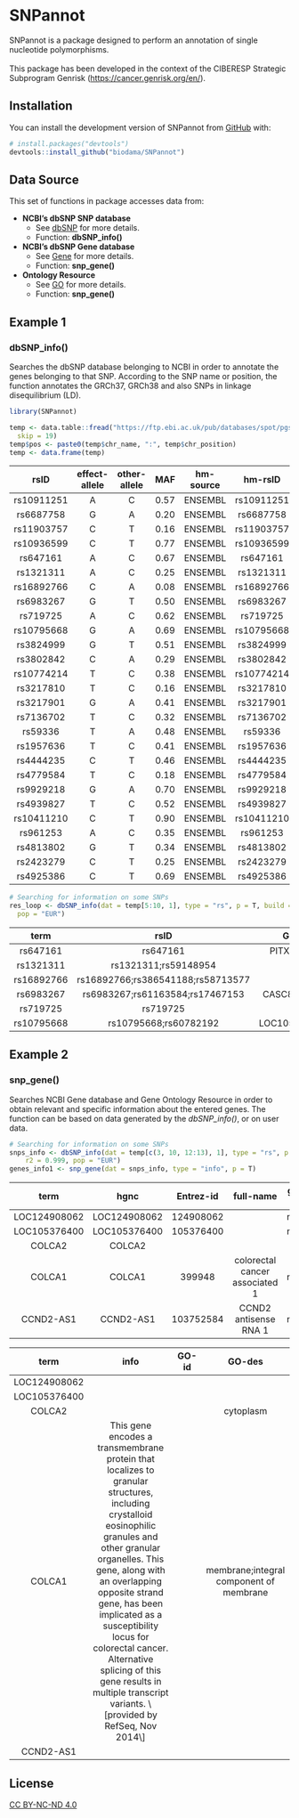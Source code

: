 
<!-- README.md is generated from README.Rmd. Please edit that file -->

# SNPannot

<!-- badges: start -->
<!-- badges: end -->

SNPannot is a package designed to perform an annotation of single
nucleotide polymorphisms. <br /> <br /> This package has been developed
in the context of the CIBERESP Strategic Subprogram Genrisk
(<https://cancer.genrisk.org/en/>).

## Installation

You can install the development version of SNPannot from
[GitHub](https://github.com/) with:

``` r
# install.packages("devtools")
devtools::install_github("biodama/SNPannot")
```

## Data Source

This set of functions in package accesses data from:

- **NCBI’s dbSNP SNP database**
  - See [dbSNP](https://www.ncbi.nlm.nih.gov/snp/) for more details.
  - Function: **dbSNP_info()**
- **NCBI’s dbSNP Gene database**
  - See [Gene](https://www.ncbi.nlm.nih.gov/gene/) for more details.
  - Function: **snp_gene()**
- **Ontology Resource**
  - See [GO](http://geneontology.org/) for more details.
  - Function: **snp_gene()**

## Example 1

### **dbSNP_info()**

Searches the dbSNP database belonging to NCBI in order to annotate the
genes belonging to that SNP. According to the SNP name or position, the
function annotates the GRCh37, GRCh38 and also SNPs in linkage
disequilibrium (LD).

``` r
library(SNPannot)

temp <- data.table::fread("https://ftp.ebi.ac.uk/pub/databases/spot/pgs/scores/PGS000146/ScoringFiles/Harmonized/PGS000146_hmPOS_GRCh37.txt.gz",
  skip = 19)
temp$pos <- paste0(temp$chr_name, ":", temp$chr_position)
temp <- data.frame(temp)
```

<table>
<thead>
<tr>
<th style="text-align:center;">
rsID
</th>
<th style="text-align:center;">
effect-allele
</th>
<th style="text-align:center;">
other-allele
</th>
<th style="text-align:center;">
MAF
</th>
<th style="text-align:center;">
hm-source
</th>
<th style="text-align:center;">
hm-rsID
</th>
<th style="text-align:center;">
Position
</th>
</tr>
</thead>
<tbody>
<tr>
<td style="text-align:center;">
rs10911251
</td>
<td style="text-align:center;">
A
</td>
<td style="text-align:center;">
C
</td>
<td style="text-align:center;">
0.57
</td>
<td style="text-align:center;">
ENSEMBL
</td>
<td style="text-align:center;">
rs10911251
</td>
<td style="text-align:center;">
1:183081194
</td>
</tr>
<tr>
<td style="text-align:center;">
rs6687758
</td>
<td style="text-align:center;">
G
</td>
<td style="text-align:center;">
A
</td>
<td style="text-align:center;">
0.20
</td>
<td style="text-align:center;">
ENSEMBL
</td>
<td style="text-align:center;">
rs6687758
</td>
<td style="text-align:center;">
1:222164948
</td>
</tr>
<tr>
<td style="text-align:center;">
rs11903757
</td>
<td style="text-align:center;">
C
</td>
<td style="text-align:center;">
T
</td>
<td style="text-align:center;">
0.16
</td>
<td style="text-align:center;">
ENSEMBL
</td>
<td style="text-align:center;">
rs11903757
</td>
<td style="text-align:center;">
2:192587204
</td>
</tr>
<tr>
<td style="text-align:center;">
rs10936599
</td>
<td style="text-align:center;">
C
</td>
<td style="text-align:center;">
T
</td>
<td style="text-align:center;">
0.77
</td>
<td style="text-align:center;">
ENSEMBL
</td>
<td style="text-align:center;">
rs10936599
</td>
<td style="text-align:center;">
3:169492101
</td>
</tr>
<tr>
<td style="text-align:center;">
rs647161
</td>
<td style="text-align:center;">
A
</td>
<td style="text-align:center;">
C
</td>
<td style="text-align:center;">
0.67
</td>
<td style="text-align:center;">
ENSEMBL
</td>
<td style="text-align:center;">
rs647161
</td>
<td style="text-align:center;">
5:134499092
</td>
</tr>
<tr>
<td style="text-align:center;">
rs1321311
</td>
<td style="text-align:center;">
A
</td>
<td style="text-align:center;">
C
</td>
<td style="text-align:center;">
0.25
</td>
<td style="text-align:center;">
ENSEMBL
</td>
<td style="text-align:center;">
rs1321311
</td>
<td style="text-align:center;">
6:36622900
</td>
</tr>
<tr>
<td style="text-align:center;">
rs16892766
</td>
<td style="text-align:center;">
C
</td>
<td style="text-align:center;">
A
</td>
<td style="text-align:center;">
0.08
</td>
<td style="text-align:center;">
ENSEMBL
</td>
<td style="text-align:center;">
rs16892766
</td>
<td style="text-align:center;">
8:117630683
</td>
</tr>
<tr>
<td style="text-align:center;">
rs6983267
</td>
<td style="text-align:center;">
G
</td>
<td style="text-align:center;">
T
</td>
<td style="text-align:center;">
0.50
</td>
<td style="text-align:center;">
ENSEMBL
</td>
<td style="text-align:center;">
rs6983267
</td>
<td style="text-align:center;">
8:128413305
</td>
</tr>
<tr>
<td style="text-align:center;">
rs719725
</td>
<td style="text-align:center;">
A
</td>
<td style="text-align:center;">
C
</td>
<td style="text-align:center;">
0.62
</td>
<td style="text-align:center;">
ENSEMBL
</td>
<td style="text-align:center;">
rs719725
</td>
<td style="text-align:center;">
9:6365683
</td>
</tr>
<tr>
<td style="text-align:center;">
rs10795668
</td>
<td style="text-align:center;">
G
</td>
<td style="text-align:center;">
A
</td>
<td style="text-align:center;">
0.69
</td>
<td style="text-align:center;">
ENSEMBL
</td>
<td style="text-align:center;">
rs10795668
</td>
<td style="text-align:center;">
10:8701219
</td>
</tr>
<tr>
<td style="text-align:center;">
rs3824999
</td>
<td style="text-align:center;">
G
</td>
<td style="text-align:center;">
T
</td>
<td style="text-align:center;">
0.51
</td>
<td style="text-align:center;">
ENSEMBL
</td>
<td style="text-align:center;">
rs3824999
</td>
<td style="text-align:center;">
11:74345550
</td>
</tr>
<tr>
<td style="text-align:center;">
rs3802842
</td>
<td style="text-align:center;">
C
</td>
<td style="text-align:center;">
A
</td>
<td style="text-align:center;">
0.29
</td>
<td style="text-align:center;">
ENSEMBL
</td>
<td style="text-align:center;">
rs3802842
</td>
<td style="text-align:center;">
11:111171709
</td>
</tr>
<tr>
<td style="text-align:center;">
rs10774214
</td>
<td style="text-align:center;">
T
</td>
<td style="text-align:center;">
C
</td>
<td style="text-align:center;">
0.38
</td>
<td style="text-align:center;">
ENSEMBL
</td>
<td style="text-align:center;">
rs10774214
</td>
<td style="text-align:center;">
12:4368352
</td>
</tr>
<tr>
<td style="text-align:center;">
rs3217810
</td>
<td style="text-align:center;">
T
</td>
<td style="text-align:center;">
C
</td>
<td style="text-align:center;">
0.16
</td>
<td style="text-align:center;">
ENSEMBL
</td>
<td style="text-align:center;">
rs3217810
</td>
<td style="text-align:center;">
12:4388271
</td>
</tr>
<tr>
<td style="text-align:center;">
rs3217901
</td>
<td style="text-align:center;">
G
</td>
<td style="text-align:center;">
A
</td>
<td style="text-align:center;">
0.41
</td>
<td style="text-align:center;">
ENSEMBL
</td>
<td style="text-align:center;">
rs3217901
</td>
<td style="text-align:center;">
12:4405389
</td>
</tr>
<tr>
<td style="text-align:center;">
rs7136702
</td>
<td style="text-align:center;">
T
</td>
<td style="text-align:center;">
C
</td>
<td style="text-align:center;">
0.32
</td>
<td style="text-align:center;">
ENSEMBL
</td>
<td style="text-align:center;">
rs7136702
</td>
<td style="text-align:center;">
12:50880216
</td>
</tr>
<tr>
<td style="text-align:center;">
rs59336
</td>
<td style="text-align:center;">
T
</td>
<td style="text-align:center;">
A
</td>
<td style="text-align:center;">
0.48
</td>
<td style="text-align:center;">
ENSEMBL
</td>
<td style="text-align:center;">
rs59336
</td>
<td style="text-align:center;">
12:115116352
</td>
</tr>
<tr>
<td style="text-align:center;">
rs1957636
</td>
<td style="text-align:center;">
T
</td>
<td style="text-align:center;">
C
</td>
<td style="text-align:center;">
0.41
</td>
<td style="text-align:center;">
ENSEMBL
</td>
<td style="text-align:center;">
rs1957636
</td>
<td style="text-align:center;">
14:54410919
</td>
</tr>
<tr>
<td style="text-align:center;">
rs4444235
</td>
<td style="text-align:center;">
C
</td>
<td style="text-align:center;">
T
</td>
<td style="text-align:center;">
0.46
</td>
<td style="text-align:center;">
ENSEMBL
</td>
<td style="text-align:center;">
rs4444235
</td>
<td style="text-align:center;">
14:54560018
</td>
</tr>
<tr>
<td style="text-align:center;">
rs4779584
</td>
<td style="text-align:center;">
T
</td>
<td style="text-align:center;">
C
</td>
<td style="text-align:center;">
0.18
</td>
<td style="text-align:center;">
ENSEMBL
</td>
<td style="text-align:center;">
rs4779584
</td>
<td style="text-align:center;">
15:32994756
</td>
</tr>
<tr>
<td style="text-align:center;">
rs9929218
</td>
<td style="text-align:center;">
G
</td>
<td style="text-align:center;">
A
</td>
<td style="text-align:center;">
0.70
</td>
<td style="text-align:center;">
ENSEMBL
</td>
<td style="text-align:center;">
rs9929218
</td>
<td style="text-align:center;">
16:68820946
</td>
</tr>
<tr>
<td style="text-align:center;">
rs4939827
</td>
<td style="text-align:center;">
T
</td>
<td style="text-align:center;">
C
</td>
<td style="text-align:center;">
0.52
</td>
<td style="text-align:center;">
ENSEMBL
</td>
<td style="text-align:center;">
rs4939827
</td>
<td style="text-align:center;">
18:46453463
</td>
</tr>
<tr>
<td style="text-align:center;">
rs10411210
</td>
<td style="text-align:center;">
C
</td>
<td style="text-align:center;">
T
</td>
<td style="text-align:center;">
0.90
</td>
<td style="text-align:center;">
ENSEMBL
</td>
<td style="text-align:center;">
rs10411210
</td>
<td style="text-align:center;">
19:33532300
</td>
</tr>
<tr>
<td style="text-align:center;">
rs961253
</td>
<td style="text-align:center;">
A
</td>
<td style="text-align:center;">
C
</td>
<td style="text-align:center;">
0.35
</td>
<td style="text-align:center;">
ENSEMBL
</td>
<td style="text-align:center;">
rs961253
</td>
<td style="text-align:center;">
20:6404281
</td>
</tr>
<tr>
<td style="text-align:center;">
rs4813802
</td>
<td style="text-align:center;">
G
</td>
<td style="text-align:center;">
T
</td>
<td style="text-align:center;">
0.34
</td>
<td style="text-align:center;">
ENSEMBL
</td>
<td style="text-align:center;">
rs4813802
</td>
<td style="text-align:center;">
20:6699595
</td>
</tr>
<tr>
<td style="text-align:center;">
rs2423279
</td>
<td style="text-align:center;">
C
</td>
<td style="text-align:center;">
T
</td>
<td style="text-align:center;">
0.25
</td>
<td style="text-align:center;">
ENSEMBL
</td>
<td style="text-align:center;">
rs2423279
</td>
<td style="text-align:center;">
20:7812350
</td>
</tr>
<tr>
<td style="text-align:center;">
rs4925386
</td>
<td style="text-align:center;">
C
</td>
<td style="text-align:center;">
T
</td>
<td style="text-align:center;">
0.69
</td>
<td style="text-align:center;">
ENSEMBL
</td>
<td style="text-align:center;">
rs4925386
</td>
<td style="text-align:center;">
20:60921044
</td>
</tr>
</tbody>
</table>

``` r
# Searching for information on some SNPs
res_loop <- dbSNP_info(dat = temp[5:10, 1], type = "rs", p = T, build = 37, r2 = 0.999,
  pop = "EUR")
```

<table>
<thead>
<tr>
<th style="text-align:center;">
term
</th>
<th style="text-align:center;">
rsID
</th>
<th style="text-align:center;">
Gene
</th>
<th style="text-align:center;">
Func
</th>
<th style="text-align:center;">
GRCh37
</th>
<th style="text-align:center;">
GRCh38
</th>
<th style="text-align:center;">
rsLD
</th>
</tr>
</thead>
<tbody>
<tr>
<td style="text-align:center;">
rs647161
</td>
<td style="text-align:center;">
rs647161
</td>
<td style="text-align:center;">
PITX1-AS1
</td>
<td style="text-align:center;">
1
</td>
<td style="text-align:center;">
5:134499092
</td>
<td style="text-align:center;">
5:135163402
</td>
<td style="text-align:center;">
</td>
</tr>
<tr>
<td style="text-align:center;">
rs1321311
</td>
<td style="text-align:center;">
rs1321311;rs59148954
</td>
<td style="text-align:center;">
</td>
<td style="text-align:center;">
1
</td>
<td style="text-align:center;">
6:36622900
</td>
<td style="text-align:center;">
6:36655123
</td>
<td style="text-align:center;">
rs9918353;rs9470358
</td>
</tr>
<tr>
<td style="text-align:center;">
rs16892766
</td>
<td style="text-align:center;">
rs16892766;rs386541188;rs58713577
</td>
<td style="text-align:center;">
</td>
<td style="text-align:center;">
1
</td>
<td style="text-align:center;">
8:117630683
</td>
<td style="text-align:center;">
8:116618444
</td>
<td style="text-align:center;">
</td>
</tr>
<tr>
<td style="text-align:center;">
rs6983267
</td>
<td style="text-align:center;">
rs6983267;rs61163584;rs17467153
</td>
<td style="text-align:center;">
CASC8;CCAT2
</td>
<td style="text-align:center;">
1
</td>
<td style="text-align:center;">
8:128413305
</td>
<td style="text-align:center;">
8:127401060
</td>
<td style="text-align:center;">
</td>
</tr>
<tr>
<td style="text-align:center;">
rs719725
</td>
<td style="text-align:center;">
rs719725
</td>
<td style="text-align:center;">
</td>
<td style="text-align:center;">
1
</td>
<td style="text-align:center;">
9:6365683
</td>
<td style="text-align:center;">
9:6365683
</td>
<td style="text-align:center;">
</td>
</tr>
<tr>
<td style="text-align:center;">
rs10795668
</td>
<td style="text-align:center;">
rs10795668;rs60782192
</td>
<td style="text-align:center;">
LOC105376400
</td>
<td style="text-align:center;">
1
</td>
<td style="text-align:center;">
10:8701219
</td>
<td style="text-align:center;">
10:8659256
</td>
<td style="text-align:center;">
</td>
</tr>
</tbody>
</table>

## Example 2

### **snp_gene()**

Searches NCBI Gene database and Gene Ontology Resource in order to
obtain relevant and specific information about the entered genes. The
function can be based on data generated by the *dbSNP_info()*, or on
user data.

``` r
# Searching for information on some SNPs
snps_info <- dbSNP_info(dat = temp[c(3, 10, 12:13), 1], type = "rs", p = T, build = 37,
    r2 = 0.999, pop = "EUR")
genes_info1 <- snp_gene(dat = snps_info, type = "info", p = T)
```

<table>
<thead>
<tr>
<th style="text-align:center;">
term
</th>
<th style="text-align:center;">
hgnc
</th>
<th style="text-align:center;">
Entrez-id
</th>
<th style="text-align:center;">
full-name
</th>
<th style="text-align:center;">
gene-type
</th>
<th style="text-align:center;">
refseq
</th>
<th style="text-align:center;">
also
</th>
</tr>
</thead>
<tbody>
<tr>
<td style="text-align:center;">
LOC124908062
</td>
<td style="text-align:center;">
LOC124908062
</td>
<td style="text-align:center;">
124908062
</td>
<td style="text-align:center;">
</td>
<td style="text-align:center;">
ncRNA
</td>
<td style="text-align:center;">
MODEL
</td>
<td style="text-align:center;">
</td>
</tr>
<tr>
<td style="text-align:center;">
LOC105376400
</td>
<td style="text-align:center;">
LOC105376400
</td>
<td style="text-align:center;">
105376400
</td>
<td style="text-align:center;">
</td>
<td style="text-align:center;">
ncRNA
</td>
<td style="text-align:center;">
MODEL
</td>
<td style="text-align:center;">
</td>
</tr>
<tr>
<td style="text-align:center;">
COLCA2
</td>
<td style="text-align:center;">
COLCA2
</td>
<td style="text-align:center;">
</td>
<td style="text-align:center;">
</td>
<td style="text-align:center;">
</td>
<td style="text-align:center;">
</td>
<td style="text-align:center;">
</td>
</tr>
<tr>
<td style="text-align:center;">
COLCA1
</td>
<td style="text-align:center;">
COLCA1
</td>
<td style="text-align:center;">
399948
</td>
<td style="text-align:center;">
colorectal cancer associated 1
</td>
<td style="text-align:center;">
ncRNA
</td>
<td style="text-align:center;">
VALIDATED
</td>
<td style="text-align:center;">
CASC12; C11orf92; LOH11CR1F
</td>
</tr>
<tr>
<td style="text-align:center;">
CCND2-AS1
</td>
<td style="text-align:center;">
CCND2-AS1
</td>
<td style="text-align:center;">
103752584
</td>
<td style="text-align:center;">
CCND2 antisense RNA 1
</td>
<td style="text-align:center;">
ncRNA
</td>
<td style="text-align:center;">
VALIDATED
</td>
<td style="text-align:center;">
CCND2-AS2
</td>
</tr>
</tbody>
</table>
<table>
<thead>
<tr>
<th style="text-align:center;">
term
</th>
<th style="text-align:center;">
info
</th>
<th style="text-align:center;">
GO-id
</th>
<th style="text-align:center;">
GO-des
</th>
</tr>
</thead>
<tbody>
<tr>
<td style="text-align:center;">
LOC124908062
</td>
<td style="text-align:center;">
</td>
<td style="text-align:center;">
</td>
<td style="text-align:center;">
</td>
</tr>
<tr>
<td style="text-align:center;">
LOC105376400
</td>
<td style="text-align:center;">
</td>
<td style="text-align:center;">
</td>
<td style="text-align:center;">
</td>
</tr>
<tr>
<td style="text-align:center;">
COLCA2
</td>
<td style="text-align:center;">
</td>
<td style="text-align:center;">
<GO:0005737>
</td>
<td style="text-align:center;">
cytoplasm
</td>
</tr>
<tr>
<td style="text-align:center;">
COLCA1
</td>
<td style="text-align:center;">
This gene encodes a transmembrane protein that localizes to granular
structures, including crystalloid eosinophilic granules and other
granular organelles. This gene, along with an overlapping opposite
strand gene, has been implicated as a susceptibility locus for
colorectal cancer. Alternative splicing of this gene results in multiple
transcript variants. \[provided by RefSeq, Nov 2014\]
</td>
<td style="text-align:center;">
<GO:0016020;GO:0016021>
</td>
<td style="text-align:center;">
membrane;integral component of membrane
</td>
</tr>
<tr>
<td style="text-align:center;">
CCND2-AS1
</td>
<td style="text-align:center;">
</td>
<td style="text-align:center;">
</td>
<td style="text-align:center;">
</td>
</tr>
</tbody>
</table>

## License

[CC BY-NC-ND
4.0](https://creativecommons.org/licenses/by-nc-nd/4.0/?ref=chooser-v1)

